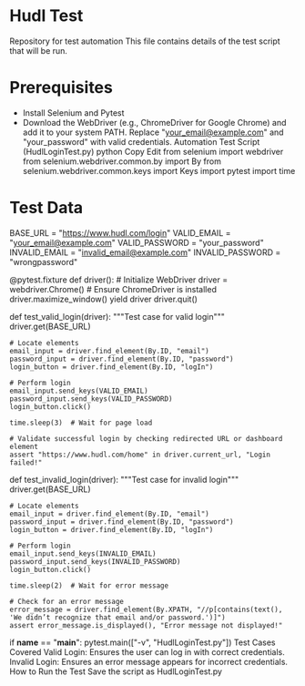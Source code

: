 # Hudl Test
 Repository for test automation
This file contains details of the test script that will be run.

# Prerequisites
- Install Selenium and Pytest
- Download the WebDriver (e.g., ChromeDriver for Google Chrome) and add it to your system PATH.
Replace "your_email@example.com" and "your_password" with valid credentials.
Automation Test Script (HudlLoginTest.py)
python
Copy
Edit
from selenium import webdriver
from selenium.webdriver.common.by import By
from selenium.webdriver.common.keys import Keys
import pytest
import time

# Test Data
BASE_URL = "https://www.hudl.com/login"
VALID_EMAIL = "your_email@example.com"
VALID_PASSWORD = "your_password"
INVALID_EMAIL = "invalid_email@example.com"
INVALID_PASSWORD = "wrongpassword"

@pytest.fixture
def driver():
    # Initialize WebDriver
    driver = webdriver.Chrome()  # Ensure ChromeDriver is installed
    driver.maximize_window()
    yield driver
    driver.quit()

def test_valid_login(driver):
    """Test case for valid login"""
    driver.get(BASE_URL)
    
    # Locate elements
    email_input = driver.find_element(By.ID, "email")
    password_input = driver.find_element(By.ID, "password")
    login_button = driver.find_element(By.ID, "logIn")
    
    # Perform login
    email_input.send_keys(VALID_EMAIL)
    password_input.send_keys(VALID_PASSWORD)
    login_button.click()
    
    time.sleep(3)  # Wait for page load
    
    # Validate successful login by checking redirected URL or dashboard element
    assert "https://www.hudl.com/home" in driver.current_url, "Login failed!"

def test_invalid_login(driver):
    """Test case for invalid login"""
    driver.get(BASE_URL)
    
    # Locate elements
    email_input = driver.find_element(By.ID, "email")
    password_input = driver.find_element(By.ID, "password")
    login_button = driver.find_element(By.ID, "logIn")
    
    # Perform login
    email_input.send_keys(INVALID_EMAIL)
    password_input.send_keys(INVALID_PASSWORD)
    login_button.click()
    
    time.sleep(2)  # Wait for error message
    
    # Check for an error message
    error_message = driver.find_element(By.XPATH, "//p[contains(text(), 'We didn’t recognize that email and/or password.')]")
    assert error_message.is_displayed(), "Error message not displayed!"

if __name__ == "__main__":
    pytest.main(["-v", "HudlLoginTest.py"])
Test Cases Covered
Valid Login: Ensures the user can log in with correct credentials.
Invalid Login: Ensures an error message appears for incorrect credentials.
How to Run the Test
Save the script as HudlLoginTest.py
